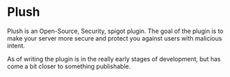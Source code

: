 # Plush

Plush is an Open-Source, Security, spigot plugin.
The goal of the plugin is to make your server more secure and protect you against users with malicious intent.

As of writing the plugin is in the really early stages of development, but has come a bit closer to something publishable.
